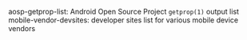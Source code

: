 aosp-getprop-list: Android Open Source Project `getprop(1)` output list   
mobile-vendor-devsites: developer sites list for various mobile device vendors   
